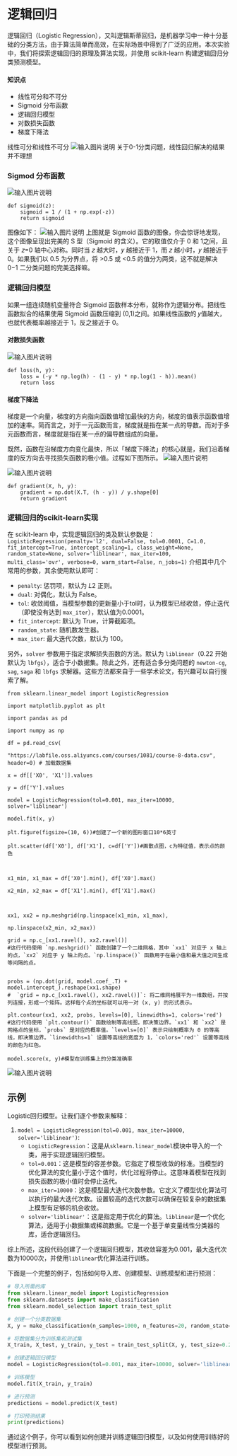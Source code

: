 # 逻辑回归

逻辑回归（Logistic Regression），又叫逻辑斯蒂回归，是机器学习中一种十分基础的分类方法，由于算法简单而高效，在实际场景中得到了广泛的应用。本次实验中，我们将探索逻辑回归的原理及算法实现，并使用 scikit-learn 构建逻辑回归分类预测模型。
#### 知识点

-   线性可分和不可分
-   Sigmoid 分布函数
-   逻辑回归模型
-   对数损失函数
-   梯度下降法


线性可分和线性不可分
![输入图片说明](/imgs/2024-04-29/D2mhQ0UiafgCuBRJ.png)
关于0-1分类问题，线性回归解决的结果并不理想
### Sigmod 分布函数
![输入图片说明](/imgs/2024-04-29/WtcHb7rYG2RjqnvB.png)
```
def sigmoid(z): 
	sigmoid = 1 / (1 + np.exp(-z)) 
	return sigmoid
```
图像如下：
![输入图片说明](/imgs/2024-04-29/UZJISGkd2jWNzPJ7.png)
上图就是 Sigmoid 函数的图像，你会惊讶地发现，这个图像呈现出完美的 S 型（Sigmoid 的含义）。它的取值仅介于 0 和 1之间，且关于 𝑧=0 轴中心对称。同时当 𝑧 越大时，𝑦 越接近于 1，而 𝑧 越小时，𝑦 越接近于 0。如果我们以 0.5 为分界点，将 >0.5 或 <0.5 的值分为两类，这不就是解决 0−1 二分类问题的完美选择嘛。
### 逻辑回归模型
如果一组连续随机变量符合 Sigmoid 函数样本分布，就称作为逻辑分布。把线性函数拟合的结果使用 Sigmoid 函数压缩到 (0,1)之间。如果线性函数的 𝑦值越大，也就代表概率越接近于 1，反之接近于 0。
#### 对数损失函数
![输入图片说明](/imgs/2024-04-29/yms9QSUZc3XhbYcn.png)
```
def loss(h, y): 
	loss = (-y * np.log(h) - (1 - y) * np.log(1 - h)).mean() 
	return loss
```
#### 梯度下降法
梯度是一个向量，梯度的方向指向函数值增加最快的方向，梯度的值表示函数值增加的速率。简而言之，对于一元函数而言，梯度就是指在某一点的导数。而对于多元函数而言，梯度就是指在某一点的偏导数组成的向量。

既然，函数在沿梯度方向变化最快，所以「梯度下降法」的核心就是，我们沿着梯度的反方向去寻找损失函数的极小值。过程如下图所示。
![输入图片说明](/imgs/2024-04-29/D2q6G3KHTq5WuhVF.png)

![输入图片说明](/imgs/2024-04-29/AQ1mRoaFy30DGmlf.png)
```
def gradient(X, h, y): 
	gradient = np.dot(X.T, (h - y)) / y.shape[0] 
	return gradient
```

### 逻辑回归的scikit-learn实现
在 scikit-learn 中，实现逻辑回归的类及默认参数是：
`LogisticRegression(penalty='l2', dual=False, tol=0.0001, C=1.0, fit_intercept=True, intercept_scaling=1, class_weight=None, random_state=None, solver='liblinear', max_iter=100, multi_class='ovr', verbose=0, warm_start=False, n_jobs=1)`
介绍其中几个常用的参数，其余使用默认即可：
-   `penalty`: 惩罚项，默认为 𝐿2 正则。
-   `dual`: 对偶化，默认为 False。
-   `tol`: 收敛阈值，当模型参数的更新量小于tol时，认为模型已经收敛，停止迭代（即使没有达到 `max_iter`），默认值为0.0001。
-   `fit_intercept`: 默认为 True，计算截距项。
-   `random_state`: 随机数发生器。
-   `max_iter`: 最大迭代次数，默认为 100。

另外，`solver` 参数用于指定求解损失函数的方法。默认为 `liblinear`（0.22 开始默认为 `lbfgs`），适合于小数据集。除此之外，还有适合多分类问题的 `newton-cg`, `sag`, `saga` 和 `lbfgs` 求解器。这些方法都来自于一些学术论文，有兴趣可以自行搜索了解。
```
from sklearn.linear_model import LogisticRegression

import matplotlib.pyplot as plt

import pandas as pd

import numpy as np

df = pd.read_csv(

"https://labfile.oss.aliyuncs.com/courses/1081/course-8-data.csv", header=0) # 加载数据集

x = df[['X0', 'X1']].values

y = df['Y'].values

model = LogisticRegression(tol=0.001, max_iter=10000, solver='liblinear')

model.fit(x, y)

plt.figure(figsize=(10, 6))#创建了一个新的图形窗口10*6英寸

plt.scatter(df['X0'], df['X1'], c=df['Y'])#画散点图，c为特征值，表示点的颜色

  

x1_min, x1_max = df['X0'].min(), df['X0'].max()

x2_min, x2_max = df['X1'].min(), df['X1'].max()

  

xx1, xx2 = np.meshgrid(np.linspace(x1_min, x1_max),

np.linspace(x2_min, x2_max))

grid = np.c_[xx1.ravel(), xx2.ravel()]
#这行代码使用 `np.meshgrid()` 函数创建了一个二维网格，其中 `xx1` 对应于 x 轴上的点，`xx2` 对应于 y 轴上的点。`np.linspace()` 函数用于在最小值和最大值之间生成等间隔的点。
  

probs = (np.dot(grid, model.coef_.T) + model.intercept_).reshape(xx1.shape)
#  `grid = np.c_[xx1.ravel(), xx2.ravel()]`: 将二维网格展平为一维数组，并按列连接，形成一个矩阵。这样每个点的坐标就可以用一对 (x, y) 的形式表示。

plt.contour(xx1, xx2, probs, levels=[0], linewidths=1, colors='red')
#这行代码使用 `plt.contour()` 函数绘制等高线图，即决策边界。`xx1` 和 `xx2` 是网格点的坐标，`probs` 是对应的概率值。`levels=[0]` 表示只绘制概率为 0 的等高线，即决策边界。`linewidths=1` 设置等高线的宽度为 1，`colors='red'` 设置等高线的颜色为红色。

model.score(x, y)#模型在训练集上的分类准确率
```
![输入图片说明](/imgs/2024-04-29/2RCGvfXrSMQ9C8Ja.png)


##  示例

Logistic回归模型。让我们逐个参数来解释：

1. `model = LogisticRegression(tol=0.001, max_iter=10000, solver='liblinear')`:
   - `LogisticRegression`：这是从`sklearn.linear_model`模块中导入的一个类，用于实现逻辑回归模型。
   - `tol=0.001`：这是模型的容差参数。它指定了模型收敛的标准。当模型的优化算法的变化量小于这个值时，优化过程将停止。这意味着模型在找到损失函数的极小值时会停止迭代。
   - `max_iter=10000`：这是模型最大迭代次数参数。它定义了模型优化算法可以执行的最大迭代次数。设置较高的迭代次数可以确保在较复杂的数据集上模型有足够的机会收敛。
   - `solver='liblinear'`：这是指定用于优化的算法。`liblinear`是一个优化算法，适用于小数据集或稀疏数据。它是一个基于单变量线性分类器的库，适合逻辑回归。

综上所述，这段代码创建了一个逻辑回归模型，其收敛容差为0.001，最大迭代次数为10000次，并使用`liblinear`优化算法进行训练。

下面是一个完整的例子，包括如何导入库、创建模型、训练模型和进行预测：

```python
# 导入所需的库
from sklearn.linear_model import LogisticRegression
from sklearn.datasets import make_classification
from sklearn.model_selection import train_test_split

# 创建一个分类数据集
X, y = make_classification(n_samples=1000, n_features=20, random_state=42)

# 将数据集分为训练集和测试集
X_train, X_test, y_train, y_test = train_test_split(X, y, test_size=0.2, random_state=42)

# 创建逻辑回归模型
model = LogisticRegression(tol=0.001, max_iter=10000, solver='liblinear')

# 训练模型
model.fit(X_train, y_train)

# 进行预测
predictions = model.predict(X_test)

# 打印预测结果
print(predictions)
```

通过这个例子，你可以看到如何创建并训练逻辑回归模型，以及如何使用训练好的模型进行预测。
<!--stackedit_data:
eyJoaXN0b3J5IjpbMTg3NDM5NTgwOV19
-->